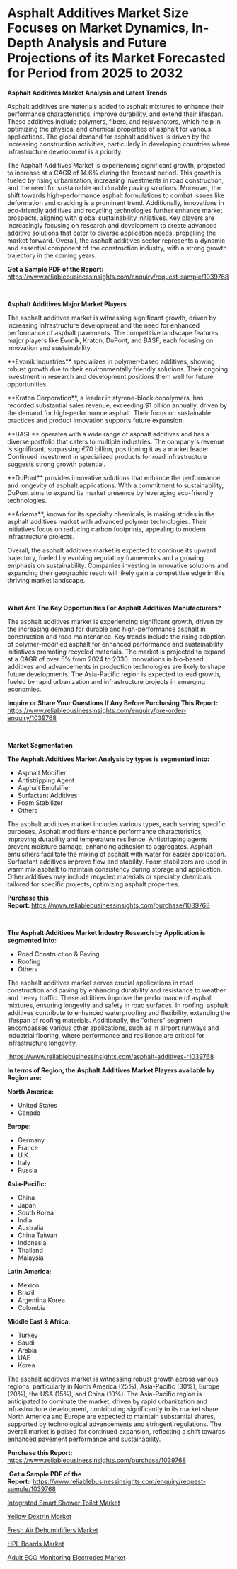 <p><h1>Asphalt Additives Market Size Focuses on Market Dynamics, In-Depth Analysis and Future Projections of its Market Forecasted for Period from 2025 to 2032</h1></p><p><strong>Asphalt Additives Market Analysis and Latest Trends</strong></p>
<p><p>Asphalt additives are materials added to asphalt mixtures to enhance their performance characteristics, improve durability, and extend their lifespan. These additives include polymers, fibers, and rejuvenators, which help in optimizing the physical and chemical properties of asphalt for various applications. The global demand for asphalt additives is driven by the increasing construction activities, particularly in developing countries where infrastructure development is a priority. </p><p>The Asphalt Additives Market is experiencing significant growth, projected to increase at a CAGR of 14.6% during the forecast period. This growth is fueled by rising urbanization, increasing investments in road construction, and the need for sustainable and durable paving solutions. Moreover, the shift towards high-performance asphalt formulations to combat issues like deformation and cracking is a prominent trend. Additionally, innovations in eco-friendly additives and recycling technologies further enhance market prospects, aligning with global sustainability initiatives. Key players are increasingly focusing on research and development to create advanced additive solutions that cater to diverse application needs, propelling the market forward. Overall, the asphalt additives sector represents a dynamic and essential component of the construction industry, with a strong growth trajectory in the coming years.</p></p>
<p><strong>Get a Sample PDF of the Report:&nbsp;</strong> <a href="https://www.reliablebusinessinsights.com/enquiry/request-sample/1039768?utm_campaign=2127&utm_medium=2&utm_source=Github&utm_content=ia&utm_term=30012025&utm_id=asphalt-additives">https://www.reliablebusinessinsights.com/enquiry/request-sample/1039768</a></p>
<p>&nbsp;</p>
<p><strong>Asphalt Additives Major Market Players</strong></p>
<p><p>The asphalt additives market is witnessing significant growth, driven by increasing infrastructure development and the need for enhanced performance of asphalt pavements. The competitive landscape features major players like Evonik, Kraton, DuPont, and BASF, each focusing on innovation and sustainability.</p><p>**Evonik Industries** specializes in polymer-based additives, showing robust growth due to their environmentally friendly solutions. Their ongoing investment in research and development positions them well for future opportunities.</p><p>**Kraton Corporation**, a leader in styrene-block copolymers, has recorded substantial sales revenue, exceeding $1 billion annually, driven by the demand for high-performance asphalt. Their focus on sustainable practices and product innovation supports future expansion.</p><p>**BASF** operates with a wide range of asphalt additives and has a diverse portfolio that caters to multiple industries. The company's revenue is significant, surpassing €70 billion, positioning it as a market leader. Continued investment in specialized products for road infrastructure suggests strong growth potential.</p><p>**DuPont** provides innovative solutions that enhance the performance and longevity of asphalt applications. With a commitment to sustainability, DuPont aims to expand its market presence by leveraging eco-friendly technologies.</p><p>**Arkema**, known for its specialty chemicals, is making strides in the asphalt additives market with advanced polymer technologies. Their initiatives focus on reducing carbon footprints, appealing to modern infrastructure projects.</p><p>Overall, the asphalt additives market is expected to continue its upward trajectory, fueled by evolving regulatory frameworks and a growing emphasis on sustainability. Companies investing in innovative solutions and expanding their geographic reach will likely gain a competitive edge in this thriving market landscape.</p></p>
<p>&nbsp;</p>
<p><strong>What Are The Key Opportunities For Asphalt Additives Manufacturers?</strong></p>
<p><p>The asphalt additives market is experiencing significant growth, driven by the increasing demand for durable and high-performance asphalt in construction and road maintenance. Key trends include the rising adoption of polymer-modified asphalt for enhanced performance and sustainability initiatives promoting recycled materials. The market is projected to expand at a CAGR of over 5% from 2024 to 2030. Innovations in bio-based additives and advancements in production technologies are likely to shape future developments. The Asia-Pacific region is expected to lead growth, fueled by rapid urbanization and infrastructure projects in emerging economies.</p></p>
<p><strong>Inquire or Share Your Questions If Any Before Purchasing This Report:</strong> <a href="https://www.reliablebusinessinsights.com/enquiry/pre-order-enquiry/1039768?utm_campaign=2127&utm_medium=2&utm_source=Github&utm_content=ia&utm_term=30012025&utm_id=asphalt-additives">https://www.reliablebusinessinsights.com/enquiry/pre-order-enquiry/1039768</a></p>
<p>&nbsp;</p>
<p><strong>Market Segmentation</strong></p>
<p><strong>The Asphalt Additives Market Analysis by types is segmented into:</strong></p>
<p><ul><li>Asphalt Modifier</li><li>Antistripping Agent</li><li>Asphalt Emulsifier</li><li>Surfactant Additives</li><li>Foam Stabilizer</li><li>Others</li></ul></p>
<p><p>The asphalt additives market includes various types, each serving specific purposes. Asphalt modifiers enhance performance characteristics, improving durability and temperature resilience. Antistripping agents prevent moisture damage, enhancing adhesion to aggregates. Asphalt emulsifiers facilitate the mixing of asphalt with water for easier application. Surfactant additives improve flow and stability. Foam stabilizers are used in warm mix asphalt to maintain consistency during storage and application. Other additives may include recycled materials or specialty chemicals tailored for specific projects, optimizing asphalt properties.</p></p>
<p><strong>Purchase this Report:&nbsp;</strong><a href="https://www.reliablebusinessinsights.com/purchase/1039768?utm_campaign=2127&utm_medium=2&utm_source=Github&utm_content=ia&utm_term=30012025&utm_id=asphalt-additives">https://www.reliablebusinessinsights.com/purchase/1039768</a></p>
<p>&nbsp;</p>
<p><strong>The Asphalt Additives Market Industry Research by Application is segmented into:</strong></p>
<p><ul><li>Road Construction & Paving</li><li>Roofing</li><li>Others</li></ul></p>
<p><p>The asphalt additives market serves crucial applications in road construction and paving by enhancing durability and resistance to weather and heavy traffic. These additives improve the performance of asphalt mixtures, ensuring longevity and safety in road surfaces. In roofing, asphalt additives contribute to enhanced waterproofing and flexibility, extending the lifespan of roofing materials. Additionally, the "others" segment encompasses various other applications, such as in airport runways and industrial flooring, where performance and resilience are critical for infrastructure longevity.</p></p>
<p><a href="https://www.reliablebusinessinsights.com/asphalt-additives-r1039768?utm_campaign=2127&utm_medium=2&utm_source=Github&utm_content=ia&utm_term=30012025&utm_id=asphalt-additives">&nbsp;https://www.reliablebusinessinsights.com/asphalt-additives-r1039768</a></p>
<p><strong>In terms of Region, the Asphalt Additives Market Players available by Region are:</strong></p>
<p>
    <p> <strong> North America: </strong>
        <ul>
            <li>United States</li>
            <li>Canada</li>
        </ul>
        </p> 
    <p> <strong> Europe: </strong>
        <ul>
            <li>Germany</li>
            <li>France</li>
            <li>U.K.</li>
            <li>Italy</li>
            <li>Russia</li>
        </ul>
        </p> 
    <p> <strong> Asia-Pacific: </strong>
        <ul>
            <li>China</li>
            <li>Japan</li>
            <li>South Korea</li>
            <li>India</li>
            <li>Australia</li>
            <li>China Taiwan</li>
            <li>Indonesia</li>
            <li>Thailand</li>
            <li>Malaysia</li>
        </ul>
        </p> 
    <p> <strong> Latin America: </strong>
        <ul>
            <li>Mexico</li>
            <li>Brazil</li>
            <li>Argentina Korea</li>
            <li>Colombia</li>
        </ul>
        </p> 
    <p> <strong> Middle East & Africa: </strong>
        <ul>
            <li>Turkey</li>
            <li>Saudi</li>
            <li>Arabia</li>
            <li>UAE</li>
            <li>Korea</li>
        </ul>
    </p>
    </p>
<p><p>The asphalt additives market is witnessing robust growth across various regions, particularly in North America (25%), Asia-Pacific (30%), Europe (20%), the USA (15%), and China (10%). The Asia-Pacific region is anticipated to dominate the market, driven by rapid urbanization and infrastructure development, contributing significantly to its market share. North America and Europe are expected to maintain substantial shares, supported by technological advancements and stringent regulations. The overall market is poised for continued expansion, reflecting a shift towards enhanced pavement performance and sustainability.</p></p>
<p><strong>Purchase this Report: </strong><a href="https://www.reliablebusinessinsights.com/purchase/1039768?utm_campaign=2127&utm_medium=2&utm_source=Github&utm_content=ia&utm_term=30012025&utm_id=asphalt-additives">https://www.reliablebusinessinsights.com/purchase/1039768</a></p>
<p>&nbsp;<strong>Get a Sample PDF of the Report:&nbsp;&nbsp;</strong><a href="https://www.reliablebusinessinsights.com/enquiry/request-sample/1039768?utm_campaign=2127&utm_medium=2&utm_source=Github&utm_content=ia&utm_term=30012025&utm_id=asphalt-additives">https://www.reliablebusinessinsights.com/enquiry/request-sample/1039768</a></p>
<p><strong></strong></p>
<p><p><a href="https://www.linkedin.com/pulse/integrated-smart-shower-toilet-market-trends-report-current-4oc3e?utm_campaign=2127&utm_medium=2&utm_source=Github&utm_content=ia&utm_term=30012025&utm_id=asphalt-additives">Integrated Smart Shower Toilet Market</a></p><p><a href="https://github.com/hedbomkrahe/Market-Research-Report-List-1/blob/main/yellow-dextrin-market.md?utm_campaign=2127&utm_medium=2&utm_source=Github&utm_content=ia&utm_term=30012025&utm_id=asphalt-additives">Yellow Dextrin Market</a></p><p><a href="https://www.linkedin.com/pulse/global-fresh-air-dehumidifiers-market-exploring-share-trends-azrrf?utm_campaign=2127&utm_medium=2&utm_source=Github&utm_content=ia&utm_term=30012025&utm_id=asphalt-additives">Fresh Air Dehumidifiers Market</a></p><p><a href="https://github.com/lateshab69/Market-Research-Report-List-1/blob/main/hpl-boards-market.md?utm_campaign=2127&utm_medium=2&utm_source=Github&utm_content=ia&utm_term=30012025&utm_id=asphalt-additives">HPL Boards Market</a></p><p><a href="https://www.linkedin.com/pulse/adult-ecg-monitoring-electrodes-market-size-projected-40pjf?utm_campaign=2127&utm_medium=2&utm_source=Github&utm_content=ia&utm_term=30012025&utm_id=asphalt-additives">Adult ECG Monitoring Electrodes Market</a></p></p>